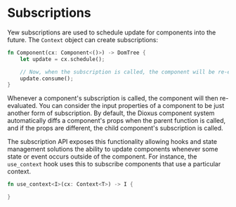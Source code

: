 # Subscriptions

Yew subscriptions are used to schedule update for components into the future. The `Context` object can create subscriptions:

```rust
fn Component(cx: Component<()>) -> DomTree {
    let update = cx.schedule();

    // Now, when the subscription is called, the component will be re-evaluted
    update.consume();
}
```

Whenever a component's subscription is called, the component will then re-evaluated. You can consider the input properties of
a component to be just another form of subscription. By default, the Dioxus component system automatically diffs a component's props
when the parent function is called, and if the props are different, the child component's subscription is called.

The subscription API exposes this functionality allowing hooks and state management solutions the ability to update components whenever
some state or event occurs outside of the component. For instance, the `use_context` hook uses this to subscribe components that use a
particular context.

```rust
fn use_context<I>(cx: Context<T>) -> I {

}







```
